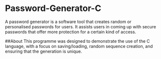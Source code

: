 # Password-Generator-C
A password generator is a software tool that creates random or personalised passwords for users. It assists users in coming up with secure passwords that offer more protection for a certain kind of access.


##About
This programme was designed to demonstrate the use of the C language, with a focus on saving/loading, random sequence creation, and ensuring that the generation is unique.

